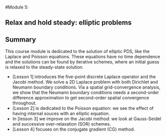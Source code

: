 #Module 5:
## Relax and hold steady: elliptic problems
## Summary
This course module is dedicated to the solution of elliptic PDS, like the Laplace and Poisson equations.
These equations have no time dependence and the solutions can be found by iterative schemes, where an 
initial guess is relaxed to the steady-state solution.

* [Lesson 1] introduces the five-point discrete Laplace operator and the Jacobi method. We solve a 2D Laplace problem
with both Dirichlet and Neumann boundary conditions. Via a spatial grid-convergence analysis, we show that the Neumann
boundary conditions needs a second-order difference approximation to get second-order spatial convergence throughout.
* [Lesson 2] is dedicated to the Poisson equation: we see the effect of having internal souces with an elliptic equation.
* In [lesson 3] we improve on the Jacobi method: we look at Gauss-Seidel and successive over-relaxation (SOR) schemes.
* [Lesson 4] focuses on the conjugate gradient (CG) method.
